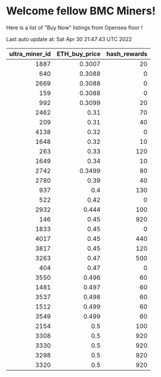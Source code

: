 # Welcome fellow BMC Miners!
Here is a list of "Buy Now" listings from Opensea floor !


Last auto update at: Sat Apr 30 21:47:43 UTC 2022


|   ultra_miner_id |   ETH_buy_price |   hash_rewards |
|-----------------:|----------------:|---------------:|
|             1887 |          0.3007 |             20 |
|              640 |          0.3088 |              0 |
|             2669 |          0.3088 |              0 |
|              159 |          0.3088 |              0 |
|              992 |          0.3099 |             20 |
|             2462 |          0.31   |             70 |
|              209 |          0.31   |             40 |
|             4138 |          0.32   |              0 |
|             1648 |          0.32   |             10 |
|              263 |          0.33   |            120 |
|             1649 |          0.34   |             10 |
|             2742 |          0.3499 |             80 |
|             2780 |          0.39   |             40 |
|              937 |          0.4    |            130 |
|              522 |          0.42   |              0 |
|             2932 |          0.444  |            100 |
|              146 |          0.45   |            920 |
|             1833 |          0.45   |              0 |
|             4017 |          0.45   |            440 |
|             3817 |          0.45   |            120 |
|             3263 |          0.47   |            500 |
|              404 |          0.47   |              0 |
|             3550 |          0.496  |             60 |
|             1481 |          0.497  |             60 |
|             3537 |          0.498  |             60 |
|             1512 |          0.499  |             60 |
|             3549 |          0.499  |             60 |
|             2154 |          0.5    |            100 |
|             3308 |          0.5    |            920 |
|             3330 |          0.5    |            920 |
|             3298 |          0.5    |            920 |
|             3320 |          0.5    |            920 |